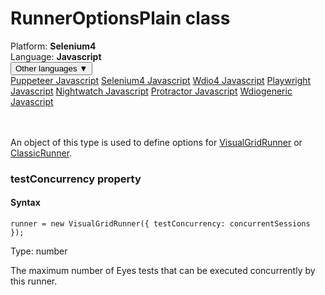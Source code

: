 # RunnerOptionsPlain class
<div class='platform-bar-container-div'><div class='platform-bar-div'>Platform:  <b> Selenium4</b>
</div><div class='platform-bar-div'>Language: <b>Javascript</b></div><div class='dropdown-button-container-div'><button class='sdk-language-dropdown-button'>Other languages ▼</button><div class='dropdown-content'>
<a href='../../puppeteer/javascript/runneroptionsplain'>Puppeteer Javascript</a>
<a href='../../selenium4/javascript/runneroptionsplain'>Selenium4 Javascript</a>
<a href='../../wdio4/javascript/runneroptionsplain'>Wdio4 Javascript</a>
<a href='../../playwright/javascript/runneroptionsplain'>Playwright Javascript</a>
<a href='../../nightwatch/javascript/runneroptionsplain'>Nightwatch Javascript</a>
<a href='../../protractor/javascript/runneroptionsplain'>Protractor Javascript</a>
<a href='../../wdiogeneric/javascript/runneroptionsplain'>Wdiogeneric Javascript</a>
</div></div><br /><br /></div>




An object of this type is used to define options for [VisualGridRunner](./visualgridrunner) or [ClassicRunner](./classicrunner).


### testConcurrency property
#### Syntax


    runner = new VisualGridRunner({ testConcurrency: concurrentSessions });
    

Type: number

The maximum number of Eyes tests that can be executed concurrently by this runner.
